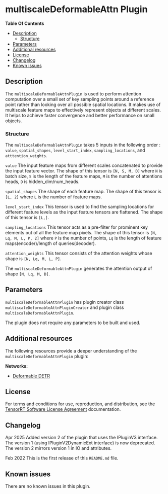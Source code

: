 # multiscaleDeformableAttn Plugin

**Table Of Contents**
- [Description](#description)
    * [Structure](#structure)
- [Parameters](#parameters)
- [Additional resources](#additional-resources)
- [License](#license)
- [Changelog](#changelog)
- [Known issues](#known-issues)

## Description

The `multiscaleDeformableAttnPlugin` is used to perform attention computation over a small set of key sampling points around a reference point rather than looking over all possible spatial locations. It makes use of multiscale feature maps to effectively represent objects at different scales. It helps to achieve faster convergence and better performance on small objects.

### Structure

The `multiscaleDeformableAttnPlugin` takes 5 inputs in the following order :  `value`, `spatial_shapes`, `level_start_index`, `sampling_locations`, and `atttention_weights`.

`value`
The input feature maps from different scales concatenated to provide the input feature vector. The shape of this tensor is `[N, S, M, D]` where `N` is batch size, `S` is the length of the feature maps, `M` is the number of attentions heads, `D` is hidden_dim/num_heads.

`spatial_shapes`
The shape of each feature map. The shape of this tensor is `[L, 2]` where `L` is the number of feature maps.

`level_start_index`
This tensor is used to find the sampling locations for different feature levels as the input feature tensors are flattened. The shape of this tensor is `[L,]`.

`sampling_locations`
This tensor acts as a pre-filter for prominent key elements out of all the feature map pixels. The shape of this tensor is `[N, Lq, M, L, P, 2]` where `P` is the number of points, `Lq` is the length of feature maps(encoder)/length of queries(decoder).

`attention_weights`
This tensor consists of the attention weights whose shape is `[N, Lq, M, L, P]`.

The `multiscaleDeformableAttnPlugin` generates the attention output of shape `[N, Lq, M, D]`.

## Parameters

`multiscaleDeformableAttnPlugin` has plugin creator class `multiscaleDeformableAttnPluginCreator` and plugin class `multiscaleDeformableAttnPlugin`.

The plugin does not require any parameters to be built and used.


## Additional resources

The following resources provide a deeper understanding of the `multiscaleDeformableAttnPlugin` plugin:

**Networks:**
- [Deformable DETR](https://arxiv.org/pdf/2010.04159.pdf)

## License

For terms and conditions for use, reproduction, and distribution, see the [TensorRT Software License Agreement](https://docs.nvidia.com/deeplearning/sdk/tensorrt-sla/index.html)
documentation.

## Changelog

Apr 2025
Added version 2 of the plugin that uses the IPluginV3 interface. The version 1 (using IPluginV2DynamicExt interface) is now deprecated. The version 2 mirrors version 1 in IO and attributes.

Feb 2022
This is the first release of this `README.md` file.


## Known issues

There are no known issues in this plugin.
